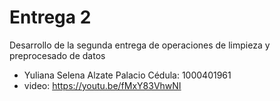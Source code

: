 # Entrega 2

Desarrollo de la segunda entrega de operaciones de limpieza y preprocesado de datos
* Yuliana Selena Alzate Palacio 
Cédula: 1000401961
* video: https://youtu.be/fMxY83VhwNI
